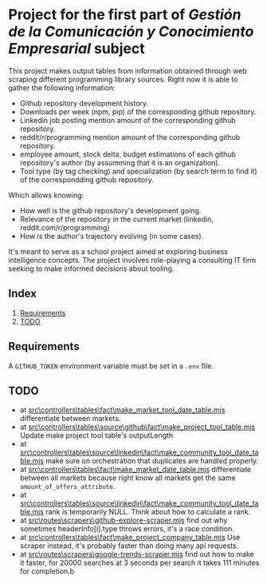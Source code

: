 # Project for the first part of *Gestión de la Comunicación y Conocimiento Empresarial* subject

This project makes output tables from information obtained through web scraping different programming library sources. Right now it is able to gather the following information:

- Github repository development history.
- Downloads per week (npm, pip) of the corresponding github repository.
- Linkedin job posting mention amount of the corresponding github repository.
- reddit/r/programming mention amount of the corresponding github repository.
- employee amount, stock delta, budget estimations of each github repository's author (by assumming that it is an organization).
- Tool type (by tag checking) and specialization (by search term to find it) of the correspondding github repository.

Which allows knowing:
+ How well is the github repository's development going.
+ Relevance of the repository in the current market (linkedin, reddit.com/r/programming)
+ How is the author's trajectory evolving (in some cases).

It's meant to serve as a school project aimed at exploring business intelligence concepts. The project involves role-playing a consulting IT firm seeking to make informed decisions about tooling.

## Index

 1. [Requirements](#requirements)
 2. [TODO](#todo)

## Requirements

A `GITHUB_TOKEN` environment variable must be set in a `.env` file.

## TODO
 - at [src\controllers\tables\fact\make_market_tool_date_table.mjs](src\controllers\tables\fact\make_market_tool_date_table.mjs) differentiate between markets.
 - at [src\controllers\tables\source\github\fact\make_project_tool_table.mjs](src\controllers\tables\source\github\fact\make_project_tool_table.mjs) Update make project tool table's outputLength 
 - at [src\controllers\tables\source\linkedin\fact\make_community_tool_date_table.mjs](src\controllers\tables\source\linkedin\fact\make_community_tool_date_table.mjs) make sure on orchestration that duplicates are handled properly.
 - at [src\controllers\tables\fact\make_market_date_table.mjs](src\controllers\tables\source\linkedin\fact\make_market_date_table.mjs) differentiate between all markets because right know all markets get the same `amount_of_offers_attribute`.
 - at [src\controllers\tables\source\linkedin\fact\make_community_tool_date_table.mjs](src\controllers\tables\source\linkedin\fact\make_community_tool_date_table.mjs) rank is temporarily NULL. Think about how to calculate a rank.
 - at [src\routes\scrapers\github-explore-scraper.mjs](src\routes\scrapers\github-explore-scraper.mjs) find out why sometimes headerInfo[i].type throws errors, it's a race condition.
 - at [src\controllers\tables\fact\make_project_company_table.mjs](src\controllers\tables\fact\make_project_company_table.mjs) Use scraper instead, it's probably faster than doing many api requests.
 - at [src\routes\scrapers\google-trends-scraper.mjs](src\routes\scrapers\google-trends-scraper.mjs) find out how to make it faster, for 20000 searches at 3 seconds per search it takes 111 minutes for completion.b
